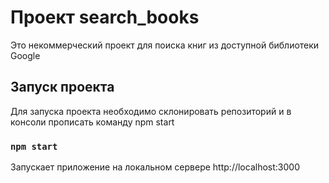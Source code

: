 # Проект search_books

Это некоммерческий проект для поиска книг из доступной библиотеки Google 

## Запуск проекта

Для запуска проекта необходимо склонировать репозиторий и в консоли прописать команду npm start

### `npm start`

Запускает приложение на локальном сервере http://localhost:3000